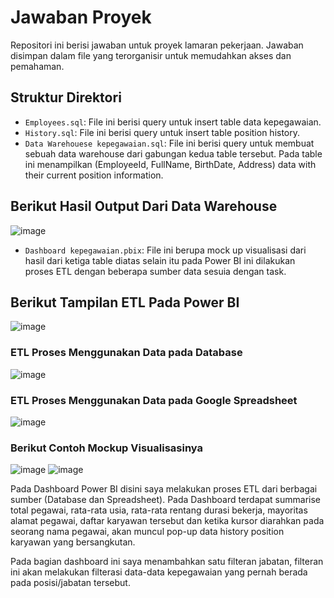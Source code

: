 # Jawaban Proyek

Repositori ini berisi jawaban untuk proyek lamaran pekerjaan. Jawaban disimpan dalam file yang terorganisir untuk memudahkan akses dan pemahaman.

## Struktur Direktori

- `Employees.sql`: File ini berisi query untuk insert table data kepegawaian.
- `History.sql`: File ini berisi query untuk insert table position history.
- `Data Warehouese kepegawaian.sql`: File ini berisi query untuk membuat sebuah data warehouse dari gabungan kedua table tersebut. Pada table ini menampilkan (EmployeeId, FullName, BirthDate, Address) data with their current position information.

## Berikut Hasil Output Dari Data Warehouse
![image](https://github.com/arwanzhagi10/zhagi/assets/83120530/5ec6eada-ad93-4f1c-a366-a54012208a91)

- `Dashboard kepegawaian.pbix`: File ini berupa mock up visualisasi dari hasil dari ketiga table diatas selain itu pada Power BI ini dilakukan proses ETL dengan beberapa sumber data sesuia dengan task. 

## Berikut Tampilan ETL Pada Power BI
![image](https://github.com/arwanzhagi10/zhagi/assets/83120530/c20fb84b-235d-4ac3-9d7a-5a231bf7d9ac)

### ETL Proses Menggunakan Data pada Database
![image](https://github.com/arwanzhagi10/zhagi/assets/83120530/f5710906-78fc-4df7-be10-8d99d7801105)

### ETL Proses Menggunakan Data pada Google Spreadsheet
![image](https://github.com/arwanzhagi10/zhagi/assets/83120530/f3f6bcf9-82cc-4136-802d-722e98bd6e13)

### Berikut Contoh Mockup Visualisasinya
![image](https://github.com/arwanzhagi10/zhagi/assets/83120530/97482586-f6f5-467f-b482-19fc30afe7fb)
![image](https://github.com/arwanzhagi10/zhagi/assets/83120530/a8c3a27b-428a-4a26-820a-de568fcb7e48)


Pada Dashboard Power BI disini saya melakukan proses ETL dari berbagai sumber (Database dan Spreadsheet). Pada Dashboard terdapat summarise total pegawai, rata-rata usia, rata-rata rentang durasi bekerja, mayoritas alamat pegawai, daftar karyawan tersebut dan ketika kursor diarahkan pada seorang nama pegawai, akan muncul pop-up data history position karyawan yang bersangkutan.

Pada bagian dashboard ini saya menambahkan satu filteran jabatan, filteran ini akan melakukan filterasi data-data kepegawaian yang pernah berada pada posisi/jabatan tersebut.

 




